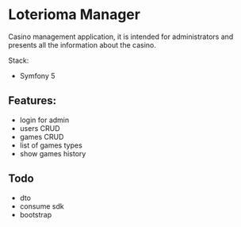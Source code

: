 # Loterioma Manager

Casino management application, it is intended for administrators and presents all the
information about the casino.

Stack:
- Symfony 5

## Features:
- login for admin
- users CRUD
- games CRUD
- list of games types
- show games history
 
 ## Todo
 - dto
 - consume sdk
 - bootstrap